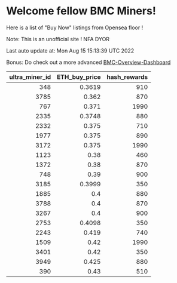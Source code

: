 # Welcome fellow BMC Miners!
Here is a list of "Buy Now" listings from Opensea floor !

Note: This is an unofficial site ! NFA DYOR

Last auto update at: Mon Aug 15 15:13:39 UTC 2022

Bonus: Do check out a more advanced [BMC-Overview-Dashboard](https://dune.com/defifunk/BMC-Overview-Dashboard)


|   ultra_miner_id |   ETH_buy_price |   hash_rewards |
|-----------------:|----------------:|---------------:|
|              348 |          0.3619 |            910 |
|             3785 |          0.362  |            870 |
|              767 |          0.371  |           1990 |
|             2335 |          0.3748 |            880 |
|             2332 |          0.375  |            710 |
|             1977 |          0.375  |            890 |
|             3172 |          0.375  |           1990 |
|             1123 |          0.38   |            460 |
|             1372 |          0.38   |            870 |
|              748 |          0.39   |            900 |
|             3185 |          0.3999 |            350 |
|             1885 |          0.4    |            880 |
|             3788 |          0.4    |            870 |
|             3267 |          0.4    |            900 |
|             2753 |          0.4098 |            350 |
|             2243 |          0.419  |            740 |
|             1509 |          0.42   |           1990 |
|             3401 |          0.42   |            350 |
|             3949 |          0.425  |            880 |
|              390 |          0.43   |            510 |